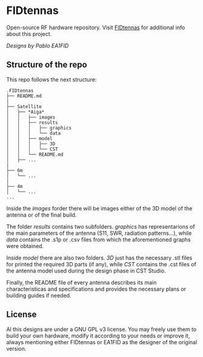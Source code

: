 # FIDtennas
Open-source RF hardware repository. Visit [FIDtennas](https://www.fidtennas.ga) for additional info about this project.

*Designs by Pablo EA1FID*

## Structure of the repo

This repo follows the next structure:

    .FIDtennas
    ├── README.md
    |
    ├── Satellite
    │   ├── *Aiga*
    │   │   ├── images
    │   │   ├── results
    │   │   │   ├── graphics
    │   │   │   └── data
    │   │   ├── model
    │   │   │   ├── 3D
    │   │   │   └── CST
    │   │   └── README.md
    │   ├── ...
    |
    ├── 6m
    │   └── ...
    |
    ├── 4m
    │   └── ...  
    ... 

Inside the *images* forder there will be images either of the 3D model of the antenna or of the final build. 

The folder *results* contains two subfolders. *graphics* has representarions of the main parameters of the antenna (S11, SWR, radiation patterns...), while *data* contains the .s1p or .csv files from which the aforementioned graphs were obtained.

Inside *model* there are also two folders. *3D* just has the necessary .stl files for printed the required 3D parts (if any), while *CST* contains the .cst files of the antenna model used during the design phase in CST Studio.

Finally, the README file of every antenna describes its main characteristicas and specifications and provides the necessary plans or building guides if needed.

## License

Al this designs are under a GNU GPL v3 license. You may freely use them to build your own hardware, modify it according to your needs or improve it, always mentioning either FIDtennas or EA1FID as the designer of the original version.

